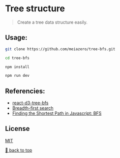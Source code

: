 # Tree structure
> Create a tree data structure easily. 

## Usage:
```bash 
git clone https://github.com/meiazero/tree-bfs.git
```
```bash
cd tree-bfs
```
```bash
npm install
```
```bash
npm run dev
```

## Referencies: 
- [react-d3-tree-bfs](https://github.com/jonasgroendahl/react-d3-tree-bfs)
- [Breadth-first search](https://en.wikipedia.org/wiki/Breadth-first_search)
- [Finding the Shortest Path in Javascript: BFS](https://levelup.gitconnected.com/finding-the-shortest-path-in-javascript-pt-1-breadth-first-search-67ae4653dbec)

## License
[MIT](LICENSE)

[🔼 back to top](#tree-structure)
